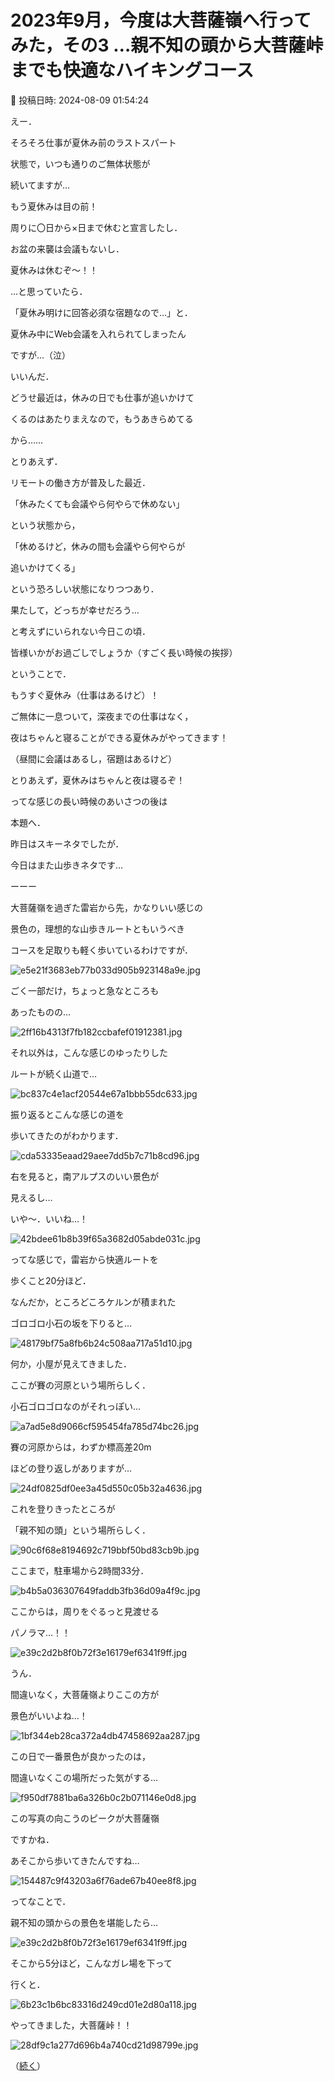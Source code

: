 # 2023年9月，今度は大菩薩嶺へ行ってみた，その3 …親不知の頭から大菩薩峠までも快適なハイキングコース

📅 投稿日時: 2024-08-09 01:54:24

えー．


そろそろ仕事が夏休み前のラストスパート


状態で，いつも通りのご無体状態が


続いてますが…


もう夏休みは目の前！


周りに〇日から×日まで休むと宣言したし．


お盆の来襲は会議もないし．


夏休みは休むぞ～！！


…と思っていたら．





「夏休み明けに回答必須な宿題なので…」と．


夏休み中にWeb会議を入れられてしまったん


ですが…（泣）





いいんだ．


どうせ最近は，休みの日でも仕事が追いかけて


くるのはあたりまえなので，もうあきらめてる


から……





とりあえず．


リモートの働き方が普及した最近．


「休みたくても会議やら何やらで休めない」


という状態から，


「休めるけど，休みの間も会議やら何やらが


追いかけてくる」


という恐ろしい状態になりつつあり．





果たして，どっちが幸せだろう…


と考えずにいられない今日この頃．


皆様いかがお過ごしでしょうか（すごく長い時候の挨拶）





ということで．


もうすぐ夏休み（仕事はあるけど）！


ご無体に一息ついて，深夜までの仕事はなく，


夜はちゃんと寝ることができる夏休みがやってきます！


（昼間に会議はあるし，宿題はあるけど）





とりあえず，夏休みはちゃんと夜は寝るぞ！





ってな感じの長い時候のあいさつの後は


本題へ．


昨日はスキーネタでしたが．


今日はまた山歩きネタです…


ーーー





大菩薩嶺を過ぎた雷岩から先，かなりいい感じの


景色の，理想的な山歩きルートともいうべき


コースを足取りも軽く歩いているわけですが．




![e5e21f3683eb77b033d905b923148a9e.jpg](images/e5e21f3683eb77b033d905b923148a9e.jpg)







ごく一部だけ，ちょっと急なところも


あったものの…




![2ff16b4313f7fb182ccbafef01912381.jpg](images/2ff16b4313f7fb182ccbafef01912381.jpg)







それ以外は，こんな感じのゆったりした


ルートが続く山道で…




![bc837c4e1acf20544e67a1bbb55dc633.jpg](images/bc837c4e1acf20544e67a1bbb55dc633.jpg)







振り返るとこんな感じの道を


歩いてきたのがわかります．




![cda53335eaad29aee7dd5b7c71b8cd96.jpg](images/cda53335eaad29aee7dd5b7c71b8cd96.jpg)







右を見ると，南アルプスのいい景色が


見えるし…


いや～．いいね…！




![42bdee61b8b39f65a3682d05abde031c.jpg](images/42bdee61b8b39f65a3682d05abde031c.jpg)







ってな感じで，雷岩から快適ルートを


歩くこと20分ほど．


なんだか，ところどころケルンが積まれた


ゴロゴロ小石の坂を下りると…




![48179bf75a8fb6b24c508aa717a51d10.jpg](images/48179bf75a8fb6b24c508aa717a51d10.jpg)







何か，小屋が見えてきました．


ここが賽の河原という場所らしく．


小石ゴロゴロなのがそれっぽい…




![a7ad5e8d9066cf595454fa785d74bc26.jpg](images/a7ad5e8d9066cf595454fa785d74bc26.jpg)







賽の河原からは，わずか標高差20m


ほどの登り返しがありますが…




![24df0825df0ee3a45d550c05b32a4636.jpg](images/24df0825df0ee3a45d550c05b32a4636.jpg)







これを登りきったところが


「親不知の頭」という場所らしく．




![90c6f68e8194692c719bbf50bd83cb9b.jpg](images/90c6f68e8194692c719bbf50bd83cb9b.jpg)







ここまで，駐車場から2時間33分．




![b4b5a036307649faddb3fb36d09a4f9c.jpg](images/b4b5a036307649faddb3fb36d09a4f9c.jpg)







ここからは，周りをぐるっと見渡せる


パノラマ…！！




![e39c2d2b8f0b72f3e16179ef6341f9ff.jpg](images/e39c2d2b8f0b72f3e16179ef6341f9ff.jpg)







うん．


間違いなく，大菩薩嶺よりここの方が


景色がいいよね…！




![1bf344eb28ca372a4db47458692aa287.jpg](images/1bf344eb28ca372a4db47458692aa287.jpg)







この日で一番景色が良かったのは，


間違いなくこの場所だった気がする…




![f950df7881ba6a326b0c2b071146e0d8.jpg](images/f950df7881ba6a326b0c2b071146e0d8.jpg)







この写真の向こうのピークが大菩薩嶺


ですかね．


あそこから歩いてきたんですね…




![154487c9f43203a6f76ade67b40ee8f8.jpg](images/154487c9f43203a6f76ade67b40ee8f8.jpg)




ってなことで．


親不知の頭からの景色を堪能したら…




![e39c2d2b8f0b72f3e16179ef6341f9ff.jpg](images/e39c2d2b8f0b72f3e16179ef6341f9ff.jpg)







そこから5分ほど，こんなガレ場を下って


行くと．




![6b23c1b6bc83316d249cd01e2d80a118.jpg](images/6b23c1b6bc83316d249cd01e2d80a118.jpg)







やってきました，大菩薩峠！！




![28df9c1a277d696b4a740cd21d98799e.jpg](images/28df9c1a277d696b4a740cd21d98799e.jpg)







（[続く](e1816163d74d4d15a0d8aa80d07515629.md)）
